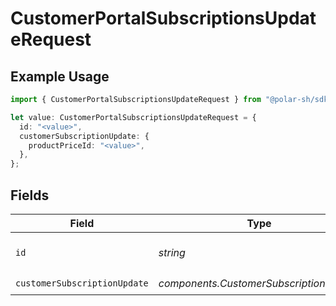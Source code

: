 # CustomerPortalSubscriptionsUpdateRequest

## Example Usage

```typescript
import { CustomerPortalSubscriptionsUpdateRequest } from "@polar-sh/sdk/models/operations/customerportalsubscriptionsupdate.js";

let value: CustomerPortalSubscriptionsUpdateRequest = {
  id: "<value>",
  customerSubscriptionUpdate: {
    productPriceId: "<value>",
  },
};
```

## Fields

| Field                                   | Type                                    | Required                                | Description                             |
| --------------------------------------- | --------------------------------------- | --------------------------------------- | --------------------------------------- |
| `id`                                    | *string*                                | :heavy_check_mark:                      | The subscription ID.                    |
| `customerSubscriptionUpdate`            | *components.CustomerSubscriptionUpdate* | :heavy_check_mark:                      | N/A                                     |